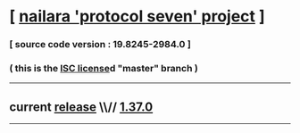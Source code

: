 
# [ [nailara 'protocol seven' project](http://src.nailara.net/) ]

### [ source code version : 19.8245-2984.0 ]

### ( this is the [ISC license](license)d "master" branch )
---
## current [release](https://github.com/anotherlink/nailara/releases) \\\\// [1.37.0](https://github.com/anotherlink/nailara/releases/tag/1.37.0)
---
